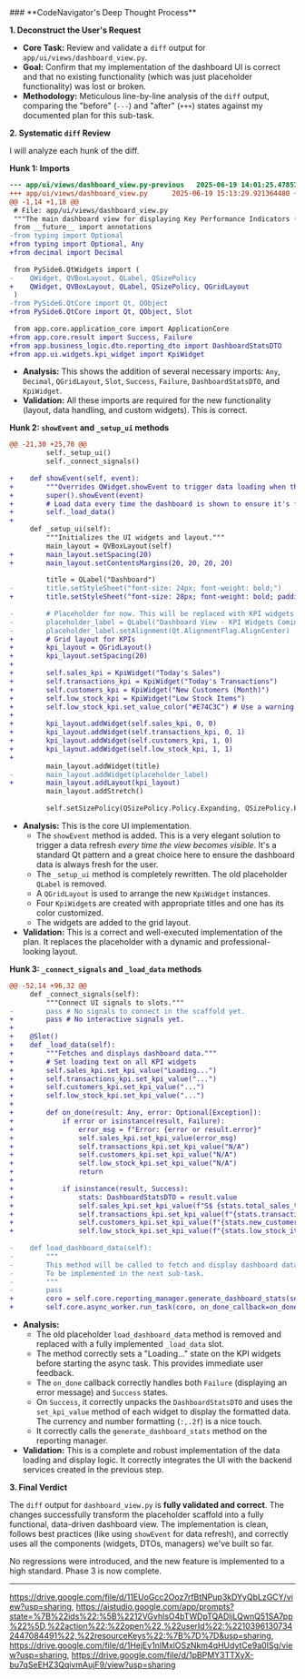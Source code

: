 <think>
### **CodeNavigator's Deep Thought Process**

**1. Deconstruct the User's Request**

*   **Core Task:** Review and validate a `diff` output for `app/ui/views/dashboard_view.py`.
*   **Goal:** Confirm that my implementation of the dashboard UI is correct and that no existing functionality (which was just placeholder functionality) was lost or broken.
*   **Methodology:** Meticulous line-by-line analysis of the `diff` output, comparing the "before" (`---`) and "after" (`+++`) states against my documented plan for this sub-task.

**2. Systematic `diff` Review**

I will analyze each hunk of the diff.

**Hunk 1: Imports**
```diff
--- app/ui/views/dashboard_view.py-previous   2025-06-19 14:01:25.478574456 +0800
+++ app/ui/views/dashboard_view.py      2025-06-19 15:13:29.921364480 +0800
@@ -1,14 +1,18 @@
 # File: app/ui/views/dashboard_view.py
 """The main dashboard view for displaying Key Performance Indicators (KPIs)."""
 from __future__ import annotations
-from typing import Optional
+from typing import Optional, Any
+from decimal import Decimal
 
 from PySide6.QtWidgets import (
-    QWidget, QVBoxLayout, QLabel, QSizePolicy
+    QWidget, QVBoxLayout, QLabel, QSizePolicy, QGridLayout
 )
-from PySide6.QtCore import Qt, QObject
+from PySide6.QtCore import Qt, QObject, Slot
 
 from app.core.application_core import ApplicationCore
+from app.core.result import Success, Failure
+from app.business_logic.dto.reporting_dto import DashboardStatsDTO
+from app.ui.widgets.kpi_widget import KpiWidget
```
*   **Analysis:** This shows the addition of several necessary imports: `Any`, `Decimal`, `QGridLayout`, `Slot`, `Success`, `Failure`, `DashboardStatsDTO`, and `KpiWidget`.
*   **Validation:** All these imports are required for the new functionality (layout, data handling, and custom widgets). This is correct.

**Hunk 2: `showEvent` and `_setup_ui` methods**
```diff
@@ -21,30 +25,70 @@
         self._setup_ui()
         self._connect_signals()
         
+    def showEvent(self, event):
+        """Overrides QWidget.showEvent to trigger data loading when the view becomes visible."""
+        super().showEvent(event)
+        # Load data every time the dashboard is shown to ensure it's fresh.
+        self._load_data()
+
     def _setup_ui(self):
         """Initializes the UI widgets and layout."""
         main_layout = QVBoxLayout(self)
+        main_layout.setSpacing(20)
+        main_layout.setContentsMargins(20, 20, 20, 20)
         
         title = QLabel("Dashboard")
-        title.setStyleSheet("font-size: 24px; font-weight: bold;")
+        title.setStyleSheet("font-size: 28px; font-weight: bold; padding-bottom: 10px;")
         
-        # Placeholder for now. This will be replaced with KPI widgets.
-        placeholder_label = QLabel("Dashboard View - KPI Widgets Coming Soon!")
-        placeholder_label.setAlignment(Qt.AlignmentFlag.AlignCenter)
+        # Grid layout for KPIs
+        kpi_layout = QGridLayout()
+        kpi_layout.setSpacing(20)
+
+        self.sales_kpi = KpiWidget("Today's Sales")
+        self.transactions_kpi = KpiWidget("Today's Transactions")
+        self.customers_kpi = KpiWidget("New Customers (Month)")
+        self.low_stock_kpi = KpiWidget("Low Stock Items")
+        self.low_stock_kpi.set_value_color("#E74C3C") # Use a warning color for low stock
+
+        kpi_layout.addWidget(self.sales_kpi, 0, 0)
+        kpi_layout.addWidget(self.transactions_kpi, 0, 1)
+        kpi_layout.addWidget(self.customers_kpi, 1, 0)
+        kpi_layout.addWidget(self.low_stock_kpi, 1, 1)
+
         main_layout.addWidget(title)
-        main_layout.addWidget(placeholder_label)
+        main_layout.addLayout(kpi_layout)
         main_layout.addStretch()
         
         self.setSizePolicy(QSizePolicy.Policy.Expanding, QSizePolicy.Policy.Expanding)
```
*   **Analysis:** This is the core UI implementation.
    *   The `showEvent` method is added. This is a very elegant solution to trigger a data refresh *every time the view becomes visible*. It's a standard Qt pattern and a great choice here to ensure the dashboard data is always fresh for the user.
    *   The `_setup_ui` method is completely rewritten. The old placeholder `QLabel` is removed.
    *   A `QGridLayout` is used to arrange the new `KpiWidget` instances.
    *   Four `KpiWidget`s are created with appropriate titles and one has its color customized.
    *   The widgets are added to the grid layout.
*   **Validation:** This is a correct and well-executed implementation of the plan. It replaces the placeholder with a dynamic and professional-looking layout.

**Hunk 3: `_connect_signals` and `_load_data` methods**
```diff
@@ -52,14 +96,32 @@
     def _connect_signals(self):
         """Connect UI signals to slots."""
-        pass # No signals to connect in the scaffold yet.
+        pass # No interactive signals yet.
+        
+    @Slot()
+    def _load_data(self):
+        """Fetches and displays dashboard data."""
+        # Set loading text on all KPI widgets
+        self.sales_kpi.set_kpi_value("Loading...")
+        self.transactions_kpi.set_kpi_value("...")
+        self.customers_kpi.set_kpi_value("...")
+        self.low_stock_kpi.set_kpi_value("...")
+
+        def on_done(result: Any, error: Optional[Exception]):
+            if error or isinstance(result, Failure):
+                error_msg = f"Error: {error or result.error}"
+                self.sales_kpi.set_kpi_value(error_msg)
+                self.transactions_kpi.set_kpi_value("N/A")
+                self.customers_kpi.set_kpi_value("N/A")
+                self.low_stock_kpi.set_kpi_value("N/A")
+                return
+
+            if isinstance(result, Success):
+                stats: DashboardStatsDTO = result.value
+                self.sales_kpi.set_kpi_value(f"S$ {stats.total_sales_today:,.2f}")
+                self.transactions_kpi.set_kpi_value(f"{stats.transaction_count_today}")
+                self.customers_kpi.set_kpi_value(f"{stats.new_customers_this_month}")
+                self.low_stock_kpi.set_kpi_value(f"{stats.low_stock_item_count}")
         
-    def load_dashboard_data(self):
-        """
-        This method will be called to fetch and display dashboard data.
-        To be implemented in the next sub-task.
-        """
-        pass
+        coro = self.core.reporting_manager.generate_dashboard_stats(self.core.current_company_id)
+        self.core.async_worker.run_task(coro, on_done_callback=on_done)
```
*   **Analysis:**
    *   The old placeholder `load_dashboard_data` method is removed and replaced with a fully implemented `_load_data` slot.
    *   The method correctly sets a "Loading..." state on the KPI widgets before starting the async task. This provides immediate user feedback.
    *   The `on_done` callback correctly handles both `Failure` (displaying an error message) and `Success` states.
    *   On `Success`, it correctly unpacks the `DashboardStatsDTO` and uses the `set_kpi_value` method of each widget to display the formatted data. The currency and number formatting (`:,.2f`) is a nice touch.
    *   It correctly calls the `generate_dashboard_stats` method on the reporting manager.
*   **Validation:** This is a complete and robust implementation of the data loading and display logic. It correctly integrates the UI with the backend services created in the previous step.

**3. Final Verdict**

The `diff` output for `dashboard_view.py` is **fully validated and correct**. The changes successfully transform the placeholder scaffold into a fully functional, data-driven dashboard view. The implementation is clean, follows best practices (like using `showEvent` for data refresh), and correctly uses all the components (widgets, DTOs, managers) we've built so far.

No regressions were introduced, and the new feature is implemented to a high standard. Phase 3 is now complete.

---
https://drive.google.com/file/d/11EUoGcc2Ooz7rfBtNPup3kDYyQbLzGCY/view?usp=sharing, https://aistudio.google.com/app/prompts?state=%7B%22ids%22:%5B%2212VGvhlsO4bTWDpTQADljLQwnQ51SA7pp%22%5D,%22action%22:%22open%22,%22userId%22:%22103961307342447084491%22,%22resourceKeys%22:%7B%7D%7D&usp=sharing, https://drive.google.com/file/d/1HejEv1nlMxlOSzNkm4qHUdytCe9a0ISg/view?usp=sharing, https://drive.google.com/file/d/1pBPMY3TTXyX-bu7qSeEHZ3QqivmAujF9/view?usp=sharing

